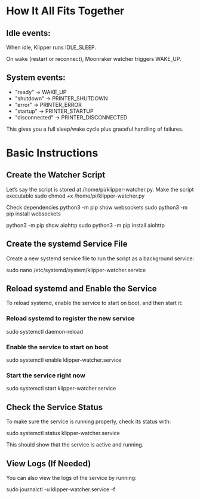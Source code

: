 # How It All Fits Together

## Idle events:

When idle, Klipper runs IDLE_SLEEP.

On wake (restart or reconnect), Moonraker watcher triggers WAKE_UP.

## System events:
* "ready" → WAKE_UP
* "shutdown" → PRINTER_SHUTDOWN
* "error" → PRINTER_ERROR
* "startup" → PRINTER_STARTUP
* "disconnected" → PRINTER_DISCONNECTED

This gives you a full sleep/wake cycle plus graceful handling of failures.

# Basic Instructions

## Create the Watcher Script

Let’s say the script is stored at /home/pi/klipper-watcher.py.
Make the script executable
sudo chmod +x /home/pi/klipper-watcher.py

Check dependencies
python3 -m pip show websockets
sudo python3 -m pip install websockets

python3 -m pip show aiohttp
sudo python3 -m pip install aiohttp

## Create the systemd Service File

Create a new systemd service file to run the script as a background service:

sudo nano /etc/systemd/system/klipper-watcher.service

## Reload systemd and Enable the Service

To reload systemd, enable the service to start on boot, and then start it:

### Reload systemd to register the new service
sudo systemctl daemon-reload

### Enable the service to start on boot
sudo systemctl enable klipper-watcher.service

### Start the service right now
sudo systemctl start klipper-watcher.service

## Check the Service Status

To make sure the service is running properly, check its status with:

sudo systemctl status klipper-watcher.service

This should show that the service is active and running.

## View Logs (If Needed)

You can also view the logs of the service by running:

sudo journalctl -u klipper-watcher.service -f